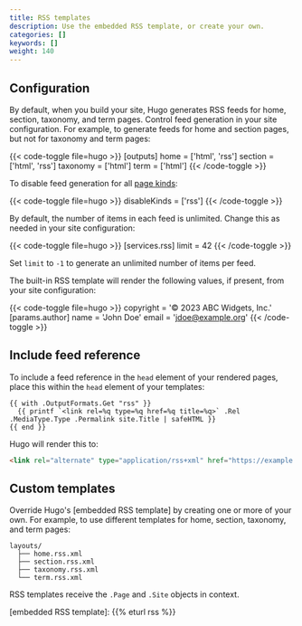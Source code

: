 ```yaml
---
title: RSS templates
description: Use the embedded RSS template, or create your own.
categories: []
keywords: []
weight: 140
---
```


## Configuration

By default, when you build your site, Hugo generates RSS feeds for home, section, taxonomy, and term pages. Control feed generation in your site configuration. For example, to generate feeds for home and section pages, but not for taxonomy and term pages:

{{< code-toggle file=hugo >}}
[outputs]
home = ['html', 'rss']
section = ['html', 'rss']
taxonomy = ['html']
term = ['html']
{{< /code-toggle >}}

To disable feed generation for all [page kinds](g):

{{< code-toggle file=hugo >}}
disableKinds = ['rss']
{{< /code-toggle >}}

By default, the number of items in each feed is unlimited. Change this as needed in your site configuration:

{{< code-toggle file=hugo >}}
[services.rss]
limit = 42
{{< /code-toggle >}}

Set `limit` to `-1` to generate an unlimited number of items per feed.

The built-in RSS template will render the following values, if present, from your site configuration:

{{< code-toggle file=hugo >}}
copyright = '© 2023 ABC Widgets, Inc.'
[params.author]
name = 'John Doe'
email = 'jdoe@example.org'
{{< /code-toggle >}}

## Include feed reference

To include a feed reference in the `head` element of your rendered pages, place this within the `head` element of your templates:

```go-html-template
{{ with .OutputFormats.Get "rss" }}
  {{ printf `<link rel=%q type=%q href=%q title=%q>` .Rel .MediaType.Type .Permalink site.Title | safeHTML }}
{{ end }}
```

Hugo will render this to:

```html
<link rel="alternate" type="application/rss+xml" href="https://example.org/index.xml" title="ABC Widgets">
```

## Custom templates

Override Hugo's [embedded RSS template] by creating one or more of your own. For example, to use different templates for home, section, taxonomy, and term pages:

```text
layouts/
  ├── home.rss.xml
  ├── section.rss.xml
  ├── taxonomy.rss.xml
  └── term.rss.xml
```

RSS templates receive the `.Page` and `.Site` objects in context.

[embedded RSS template]: {{% eturl rss %}}
